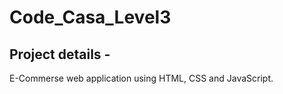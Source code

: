 # Code_Casa_Level3

## Project details -
E-Commerse web application using HTML, CSS and JavaScript.
